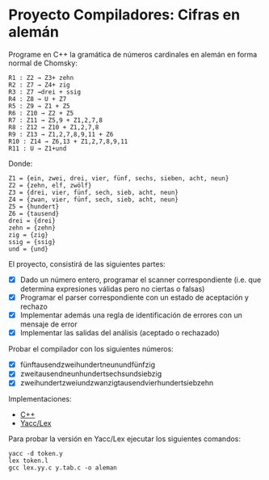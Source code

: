 # Proyecto Compiladores: Cifras en alemán

Programe en C++ la gramática de números cardinales en alemán en forma normal de Chomsky:
```
R1 : Z2 → Z3+ zehn
R2 : Z7 → Z4+ zig
R3 : Z7 →drei + ssig
R4 : Z8 → U + Z7
R5 : Z9 → Z1 + Z5
R6 : Z10 → Z2 + Z5
R7 : Z11 → Z5,9 + Z1,2,7,8
R8 : Z12 → Z10 + Z1,2,7,8
R9 : Z13 → Z1,2,7,8,9,11 + Z6
R10 : Z14 → Z6,13 + Z1,2,7,8,9,11
R11 : U → Z1+und
```

Donde:

```
Z1 = {ein, zwei, drei, vier, fünf, sechs, sieben, acht, neun}
Z2 = {zehn, elf, zwölf}
Z3 = {drei, vier, fünf, sech, sieb, acht, neun}
Z4 = {zwan, vier, fünf, sech, sieb, acht, neun}
Z5 = {hundert}
Z6 = {tausend}
drei = {drei}
zehn = {zehn}
zig = {zig}
ssig = {ssig}
und = {und}
```

El proyecto, consistirá de las siguientes partes:

- [x] Dado un número entero, programar el scanner correspondiente (i.e. que determina expresiones válidas pero no ciertas o falsas)
- [x] Programar el parser correspondiente con un estado de aceptación y rechazo
- [x] Implementar además una regla de identificación de errores con un mensaje de error
- [x] Implementar las salidas del análisis (aceptado o rechazado) 

Probar el compilador con los siguientes números:

- [x] fünftausendzweihundertneunundfünfzig
- [x] zweitausendneunhundertsechsundsiebzig
- [x] zweihundertzweiundzwanzigtausendvierhundertsiebzehn

Implementaciones:
- [C++](/C++)
- [Yacc/Lex](/Yacc-Lex)

Para probar la versión en Yacc/Lex ejecutar los siguientes comandos:
```
yacc -d token.y
lex token.l
gcc lex.yy.c y.tab.c -o aleman
```
